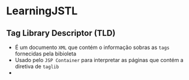 # LearningJSTL

## Tag Library Descriptor (TLD)
- É um documento `XML` que contém o informação sobras as `tags` fornecidas pela bibioleta
- Usado pelo `JSP Container` para interpretar as páginas que contém a diretiva de `taglib`
-
